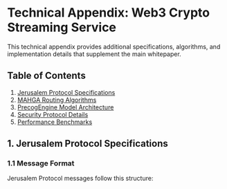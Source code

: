 # Technical Appendix: Web3 Crypto Streaming Service

This technical appendix provides additional specifications, algorithms, and implementation details that supplement the main whitepaper.

## Table of Contents
1. [Jerusalem Protocol Specifications](#1-jerusalem-protocol-specifications)
2. [MAHGA Routing Algorithms](#2-mahga-routing-algorithms)
3. [PrecogEngine Model Architecture](#3-precogengine-model-architecture)
4. [Security Protocol Details](#4-security-protocol-details)
5. [Performance Benchmarks](#5-performance-benchmarks)

## 1. Jerusalem Protocol Specifications

### 1.1 Message Format

Jerusalem Protocol messages follow this structure:

